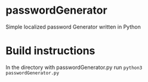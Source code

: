 # passwordGenerator
Simple localized password Generator written in Python

# Build instructions
In the directory with passwordGenerator.py run ```python3 passwordGenerator.py```